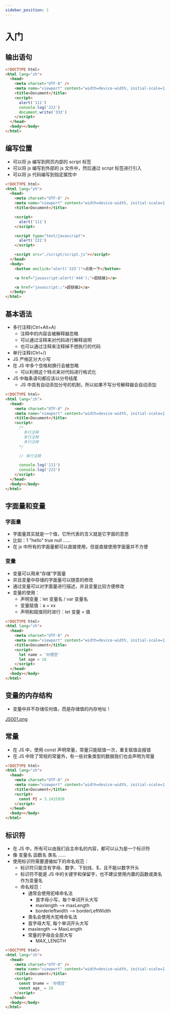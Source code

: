 ```yaml
---
sidebar_position: 1
---
```


# 入门

## 输出语句

```html
<!DOCTYPE html>
<html lang="zh">
  <head>
    <meta charset="UTF-8" />
    <meta name="viewport" content="width=device-width, initial-scale=1.0" />
    <title>Document</title>
    <script>
      alert('111')
      console.log('222')
      document.write('333')
    </script>
  </head>
  <body></body>
</html>
```

## 编写位置

- 可以将 js 编写到网页内部的 script 标签
- 可以将 js 编写到外部的 js 文件中，然后通过 script 标签进行引入
- 可以将 js 代码编写到指定属性中

```html
<!DOCTYPE html>
<html lang="zh">
  <head>
    <meta charset="UTF-8" />
    <meta name="viewport" content="width=device-width, initial-scale=1.0" />
    <title>Document</title>

    <script>
      alert('111')
    </script>

    <script type="text/javascript">
      alert('222')
    </script>

    <script src="./script/script.js"></script>
  </head>
  <body>
    <button onclick="alert('333')">点我一下</button>

    <a href="javascript:alert('444');">超链接1</a>

    <a href="javascript:;">超链接2</a>
  </body>
</html>
```

## 基本语法

- 多行注释(Ctrl+Alt+A)
  - 注释中的内容会被解释器忽略
  - 可以通过注释来对代码进行解释说明
  - 也可以通过注释来注释掉不想执行的代码
- 单行注释(Ctrl+/)
- JS 严格区分大小写
- 在 JS 中多个空格和换行会被忽略
  - 可以利用这个特点来对代码进行格式化
- JS 中每条语句都应该以分号结尾
  - JS 中具有自动添加分号的机制，所以如果不写分号解释器会自动添加

```html
<!DOCTYPE html>
<html lang="zh">
  <head>
    <meta charset="UTF-8" />
    <meta name="viewport" content="width=device-width, initial-scale=1.0" />
    <title>Document</title>
    <script>
      /* 
        多行注释
        多行注释
        多行注释
      */

      // 单行注释

      console.log('111')
      console.log('222')
    </script>
  </head>
  <body></body>
</html>
```

## 字面量和变量

### 字面量

- 字面量其实就是一个值，它所代表的含义就是它字面的意思
- 比如：1 "hello" true null ......
- 在 js 中所有的字面量都可以直接使用，但是直接使用字面量并不方便

### 变量

- 变量可以用来“存储”字面量
- 并且变量中存储的字面量可以随意的修改
- 通过变量可以对字面量进行描述，并且变量比较方便修改
- 变量的使用：
  - 声明变量：let 变量名 / var 变量名
  - 变量赋值：a = xx
  - 声明和赋值同时进行：let 变量 = 值

```html
<!DOCTYPE html>
<html lang="zh">
  <head>
    <meta charset="UTF-8" />
    <meta name="viewport" content="width=device-width, initial-scale=1.0" />
    <title>Document</title>
    <script>
      let name = '孙悟空'
      let age = 18
    </script>
  </head>
  <body></body>
</html>
```

## 变量的内存结构

- 变量中并不存储任何值，而是存储值的内存地址！

[JS001.png](../../static/img/JS001.png)

## 常量

- 在 JS 中，使用 const 声明常量，常量只能赋值一次，重复赋值会报错
- 在 JS 中除了常规的常量外，有一些对象类型的数据我们也会声明为常量

```html
<!DOCTYPE html>
<html lang="zh">
  <head>
    <meta charset="UTF-8" />
    <meta name="viewport" content="width=device-width, initial-scale=1.0" />
    <title>Document</title>
    <script>
      const PI = 3.1415926
    </script>
  </head>
  <body></body>
</html>
```

## 标识符

- 在 JS 中，所有可以由我们自主命名的内容，都可以认为是一个标识符
- 像 变量名 函数名 类名 ......
- 使用标识符需要遵循如下的命名规范：
  - 标识符只能含有字母、数字、下划线、$，且不能以数字开头
  - 标识符不能是 JS 中的关键字和保留字，也不建议使用内置的函数或类名作为变量名
  - 命名规范：
    - 通常会使用驼峰命名法
      - 首字母小写，每个单词开头大写
      - maxlength --> maxLength
      - borderleftwidth --> borderLeftWidth
    - 类名会使用大驼峰命名法
    - 首字母大写, 每个单词开头大写
    - maxlength --> MaxLength
    - 常量的字母会全部大写
      - MAX_LENGTH

```html
<!DOCTYPE html>
<html lang="zh">
  <head>
    <meta charset="UTF-8" />
    <meta name="viewport" content="width=device-width, initial-scale=1.0" />
    <title>Document</title>
    <script>
      const $name = '孙悟空'
      const age_ = 18
    </script>
  </head>
  <body></body>
</html>
```
